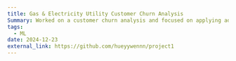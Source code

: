 ```yaml
---
title: Gas & Electricity Utility Customer Churn Analysis
Summary: Worked on a customer churn analysis and focused on applying advanced data analytics expertise. The project involves identifying key client data and developing a strategic investigative framework. Utilizing Python (Pandas and NumPy) for efficient data analysis and data visualization techniques for trend interpretation. Additionally, engineering and optimizing a random forest model to enhance prediction accuracy, with a target of achieving 85%. Deliverables include a concise executive summary for the Associate Director, aimed at providing actionable insights to inform decision-making. ![Python](https://img.shields.io/badge/Python-3776AB?style=for-the-badge&logo=python&logoColor=white)
tags:
  - ML
date: 2024-12-23
external_link: https://github.com/hueyywennn/project1
---
```

